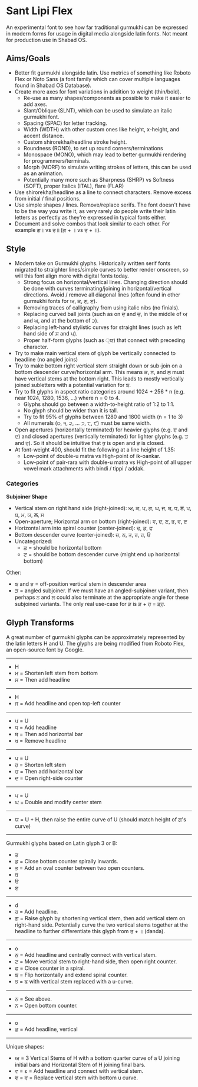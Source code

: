 # Sant Lipi Flex

An experimental font to see how far traditional gurmukhi can be expressed in modern forms for usage in digital media alongside latin fonts. Not meant for production use in Shabad OS.

## Aims/Goals

- Better fit gurmukhi alongside latin. Use metrics of something like Roboto Flex or Noto Sans (a font family which can cover multiple languages found in Shabad OS Database).
- Create more axes for font variations in addition to weight (thin/bold).
  - Re-use as many shapes/components as possible to make it easier to add axes.
  - Slant/Oblique (SLNT), which can be used to simulate an italic gurmukhi font.
  - Spacing (SPAC) for letter tracking.
  - Width (WDTH) with other custom ones like height, x-height, and accent distance.
  - Custom shirorekha/headline stroke height.
  - Roundness (ROND), to set up round corners/terminations
  - Monospace (MONO), which may lead to better gurmukhi rendering for programmers/terminals.
  - Morph (MORF) to simulate writing strokes of letters, this can be used as an animation.
  - Potentially many more such as Sharpness (SHRP) vs Softness (SOFT), proper Italics (ITAL), flare (FLAR)
- Use shirorekha/headline as a line to connect characters. Remove excess from initial / final positions.
- Use simple shapes / lines. Remove/replace serifs. The font doesn't have to be the way you write it, as very rarely do people write their latin letters as perfectly as they're expressed in typical fonts either.
- Document and solve combos that look similar to each other. For example ਗ। vs ਰ॥ (ਗ + । vs ਰ + ॥).

## Style

- Modern take on Gurmukhi glyphs. Historically written serif fonts migrated to straighter lines/simple curves to better render onscreen, so will this font align more with digital fonts today.
  - Strong focus on horizontal/vertical lines. Changing direction should be done with curves terminating/joining in horizontal/vertical directions. Avoid / remove all diagonal lines (often found in other gurmukhi fonts for ਅ, ਕ, ਣ, ੲ).
  - Removing traces of calligraphy from using italic nibs (no finials).
  - Replacing curved ball joints (such as on ਦ and ਚ, in the middle of ਅ and ਘ, and at the bottom of ੨).
  - Replacing left-hand stylistic curves for straight lines (such as left hand side of ਸ and ਪ).
  - Proper half-form glyphs (such as ੍ਯ) that connect with preceding character.
- Try to make main vertical stem of glyph be vertically connected to headline (no angled joins)
- Try to make bottom right vertical stem straight down or sub-join on a bottom descender curve/horizontal arm. This means ਕ, ਨ, and ਲ must have vertical stems at the bottom right. This leads to mostly vertically joined subletters with a potential variation for ਙ.
- Try to fit glyphs in aspect ratio categories around 1024 + 256 \* n (e.g. near 1024, 1280, 1536, ...) where n = 0 to 4.
  - Glyphs should go between a width-to-height ratio of 1:2 to 1:1.
  - No glyph should be wider than it is tall.
  - Try to fit 95% of glyphs between 1280 and 1800 width (n = 1 to 3)
  - All numerals (੦, ੧, ੨, ... ੭, ੮, ੯) must be same width.
- Open apertures (horizontally terminated) for heavier glyphs (e.g. ੲ and ਦ) and closed apertures (vertically terminated) for lighter glyphs (e.g. ਤ and ਹ). So it should be intuitive that ਭ is open and ੜ is closed.
- At font-weight 400, should fit the following at a line height of 1.35:
  - Low-point of double-u matra vs High-point of ik-oankar.
  - Low-point of pair-rara with double-u matra vs High-point of all upper vowel mark attachments with bindi / tippi / addak.

### Categories

**Subjoiner Shape**

- Vertical stem on right hand side (right-joined): ਅ, ਕ, ਖ, ਗ, ਘ, ਜ, ਥ, ਧ, **ਨ**, ਪ, ਬ, ਮ, ਯ, **ਲ**, ਸ
- Open-aperture; Horizontal arm on bottom (right-joined): ਞ, ਦ, ਣ, ਭ, ਵ, ੲ
- Horizontal arm into spiral counter (center-joined): ਢ, ਡ, ਫ
- Bottom descender curve (center-joined): ਚ, ਠ, ਤ, ਰ, ਹ, ੳ
- Uncategorized:
  - ਛ = should be horizontal bottom
  - ਟ = should be bottom descender curve (might end up horizontal bottom)

Other:

- ਙ and ਝ = off-position vertical stem in descender area
- ੜ = angled subjoiner. If we must have an angled-subjoiner variant, then perhaps ਨ and ਲ could also terminate at the appropriate angle for these subjoined variants. The only real use-case for ੜ is ੜ + ਹ = ੜ੍ਹ.

## Glyph Transforms

A great number of gurmukhi glyphs can be approximately represented by the latin letters H and U. The glyphs are being modified from Roboto Flex, an open-source font by Google.

---

- H
- ਮ = Shorten left stem from bottom
- ਸ = Then add headline

---

- H
- ਜ = Add headline and open top-left counter

---

- ਪ = U
- ਧ = Add headline
- ਥ = Then add horizontal bar
- ਖ = Remove headline

---

- ਪ = U
- ਹ = Shorten left stem
- ਚ = Then add horizontal bar
- ਦ = Open right-side counter

---

- ਪ = U
- ਘ = Double and modify center stem

---

- ਯ = U + H, then raise the entire curve of U (should match height of ਗ's curve)

---

Gurmukhi glyphs based on Latin glyph 3 or B:

- ਤ
- ਡ = Close bottom counter spirally inwards.
- ਭ = Add an oval counter between two open counters.
- ਬ
- ੳ
- ੲ

---

- d
- ਰ = Add headline.
- ਗ = Raise glyph by shortening vertical stem, then add vertical stem on right-hand side. Potentially curve the two vertical stems together at the headline to further differentiate this glyph from ਰ + । (danda).

---

- o
- ਠ = Add headline and centrally connect with vertical stem.
- ਟ = Move vertical stem to right-hand side, then open right counter.
- ਫ = Close counter in a spiral.
- ਙ = Flip horizontally and extend spiral counter.
- ਝ = ਙ with vertical stem replaced with a u-curve.

---

- ਠ = See above.
- ਨ = Open bottom counter.

---

- o
- ਛ = Add headline, vertical

---

Unique shapes:

- ਅ = 3 Vertical Stems of H with a bottom quarter curve of a U joining initial bars and Horizontal Stem of H joining final bars.
- ਵ = ε = Add headline and connect with vertical stem.
- ਞ = ਵ = Replace vertical stem with bottom u curve.
